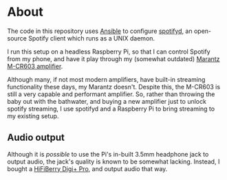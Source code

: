 # About

The code in this repository uses [Ansible](https://ansible.com) to configure
[spotifyd](https://github.com/Spotifyd/spotifyd), an open-source Spotify client
which runs as a UNIX daemon.

I run this setup on a headless Raspberry Pi, so that I can control Spotify
from my phone, and have it play through my (somewhat outdated) [Marantz M-CR603
amplifier](https://www.marantz.com/en-us/product/hi-fi-components/m-cr603).

Although many, if not most modern amplifiers, have built-in streaming
functionality these days, my Marantz doesn't. Despite this, the M-CR603 is
still a very capable and performant amplifier. So, rather than throwing the
baby out with the bathwater, and buying a new amplifier just to unlock spotify
streaming, I use spotifyd and a Raspberry Pi to bring streaming to my existing
setup.

## Audio output

Although it is _possible_ to use the Pi's in-built 3.5mm headphone jack to
output audio, the jack's quality is known to be somewhat lacking.  Instead, I
bought a [HiFiBerry Digi+ Pro](https://www.hifiberry.com/blog/hifiberry-digi-pro-our-most-advanced-digital-audio-interface/),
and output audio that way.

